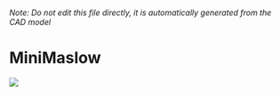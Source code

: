 ###### Note: Do not edit this file directly, it is automatically generated from the CAD model

# MiniMaslow

![](/project.svg)

